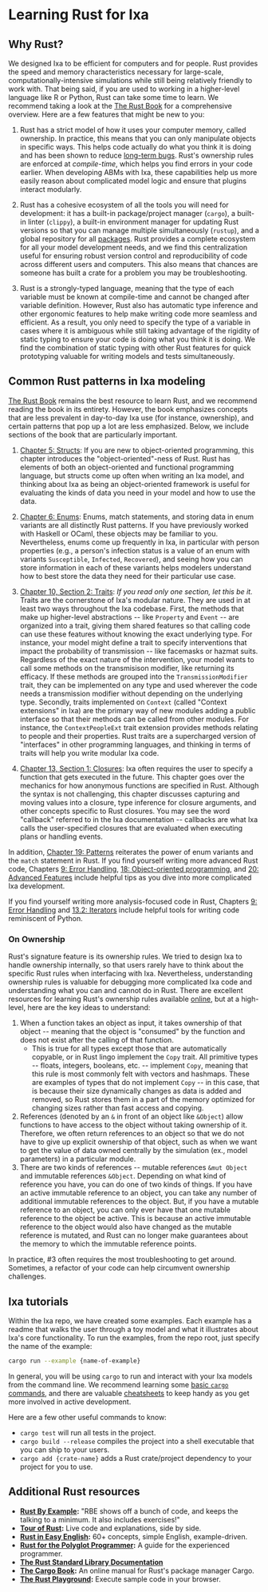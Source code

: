 # Learning Rust for Ixa

## Why Rust?

We designed Ixa to be efficient for computers and for people. Rust provides the speed and memory
characteristics necessary for large-scale, computationally-intensive simulations while still being
relatively friendly to work with. That being said, if you are used to working in a higher-level
language like R or Python, Rust can take some time to learn. We recommend taking a look at the
[The Rust Book](https://rust-book.cs.brown.edu/) for a comprehensive overview. Here are a few features
that might be new to you:

1. Rust has a strict model of how it uses your computer memory, called ownership. In practice, this
means that you can only manipulate objects in specific ways. This helps code actually do what you
think it is doing and has been shown to reduce [long-term bugs](https://thehackernews.com/2024/09/googles-shift-to-rust-programming-cuts.html#:~:text=Google%20has%20revealed%20that%20its,a%20period%20of%20six%20years.).
Rust's ownership rules are enforced at _compile-time_, which helps you find errors in your code
earlier. When developing ABMs with Ixa, these capabilities help us more easily reason about
complicated model logic and ensure that plugins interact modularly.

2. Rust has a cohesive ecosystem of all the tools you will need for development: it has a built-in
package/project manager (`cargo`), a built-in linter (`clippy`), a built-in environment manager for
updating Rust versions so that you can manage multiple simultaneously (`rustup`), and a global
repository for all [packages](https://crates.io). Rust provides a complete ecosystem for all your
model development needs, and we find this centralization useful for ensuring robust version control
and reproducibility of code across different users and computers. This also means that chances are
someone has built a crate for a problem you may be troubleshooting.

3. Rust is a strongly-typed language, meaning that the type of each variable must be known at
compile-time and cannot be changed after variable definition. However, Rust also has automatic type
inference and other ergonomic features to help make writing code more seamless and efficient. As a
result, you only need to specify the type of a variable in cases where it is ambiguous while still
taking advantage of the rigidity of static typing to ensure your code is doing what you think it is
doing. We find the combination of static typing with other Rust features for quick prototyping
valuable for writing models and tests simultaneously.

## Common Rust patterns in Ixa modeling

[The Rust Book](https://rust-book.cs.brown.edu/) remains the best resource to learn Rust, and we
recommend reading the book in its entirety. However, the book emphasizes concepts that are less
prevalent in day-to-day Ixa use (for instance, ownership), and certain patterns that pop up a lot
are less emphasized. Below, we include sections of the book that are particularly important.

1. [Chapter 5: Structs](https://rust-book.cs.brown.edu/ch05-00-structs.html): If you are new to
object-oriented programming, this chapter introduces the "object-oriented"-ness of Rust. Rust has
elements of both an object-oriented and functional programming language, but structs come up often
when writing an Ixa model, and thinking about Ixa as being an object-oriented framework is useful
for evaluating the kinds of data you need in your model and how to use the data.

2. [Chapter 6: Enums](https://rust-book.cs.brown.edu/ch06-00-enums.html): Enums, match statements,
and storing data in enum variants are all distinctly Rust patterns. If you have previously worked
with Haskell or OCaml, these objects may be familiar to you. Nevertheless, enums come up frequently
in Ixa, in particular with person properties (e.g., a person's infection status is a value of an
enum with variants `Susceptible`, `Infected`, `Recovered`), and seeing how you can store information
in each of these variants helps modelers understand how to best store the data they need for their
particular use case.

3. [Chapter 10, Section 2: Traits](https://rust-book.cs.brown.edu/ch10-02-traits.html): _If you read_
_only one section, let this be it._ Traits are the cornerstone of Ixa's modular nature. They are
used in at least two ways throughout the Ixa codebase. First, the methods that make up higher-level
abstractions -- like `Property` and `Event` -- are organized into a trait, giving them shared features
so that calling code can use these features without knowing the exact underlying type. For instance,
your model might define a trait to specify interventions that impact the probability of transmission
-- like facemasks or hazmat suits. Regardless of the exact nature of the intervention, your model
wants to call some methods on the transmisison modifier, like returning its efficacy. If these
methods are grouped into the `TransmissionModifier` trait, they can be implemented on any type and
used wherever the code needs a transmission modifier without depending on the underlying type. Secondly,
traits implemented on `Context` (called "Context extensions" in Ixa) are the primary way of new
modules adding a public interface so that their methods can be called from other modules. For instance,
the `ContextPeopleExt` trait extension provides methods relating to people and their properties. Rust
traits are a supercharged version of "interfaces" in other programming languages, and thinking in terms
of traits will help you write modular Ixa code.

4. [Chapter 13, Section 1: Closures](https://rust-book.cs.brown.edu/ch13-01-closures.html): Ixa often
requires the user to specify a function that gets executed in the future. This chapter goes over the
mechanics for how anonymous functions are specified in Rust. Although the syntax is not challenging,
this chapter discusses capturing and moving values into a closure, type inference for closure arguments,
and other concepts specific to Rust closures. You may see the word "callback" referred to in the Ixa
documentation -- callbacks are what Ixa calls the user-specified closures that are evaluated when
executing plans or handling events.

In addition, [Chapter 19: Patterns](https://rust-book.cs.brown.edu/ch19-00-patterns.html) reiterates
the power of enum variants and the `match` statement in Rust. If you find yourself writing more
advanced Rust code, Chapters [9: Error Handling](https://rust-book.cs.brown.edu/ch09-00-error-handling.html),
[18: Object-oriented programming](https://rust-book.cs.brown.edu/ch18-00-oop.html), and
[20: Advanced Features](https://rust-book.cs.brown.edu/ch20-00-advanced-features.html) include
helpful tips as you dive into more complicated Ixa development.

If you find yourself writing more analysis-focused code in Rust, Chapters
[9: Error Handling](https://rust-book.cs.brown.edu/ch09-00-error-handling.html) and
[13.2: Iterators](https://rust-book.cs.brown.edu/ch13-02-iterators.html) include helpful tools for
writing code reminiscent of Python.

### On Ownership

Rust's signature feature is its ownership rules. We tried to design Ixa to handle ownership internally,
so that users rarely have to think about the specific Rust rules when interfacing with Ixa.
Nevertheless, understanding ownership rules is valuable for debugging more complicated Ixa code and
understanding what you can and cannot do in Rust. There are excellent resources for learning Rust's
ownership rules available [online](https://educatedguesswork.org/posts/memory-management-4/),
but at a high-level, here are the key ideas to understand:

1. When a function takes an object as input, it takes ownership of that object -- meaning that the
object is "consumed" by the function and does not exist after the calling of that function.
    - This is true for all types except those that are automatically copyable, or in Rust lingo
    implement the `Copy` trait. All primitive types -- floats, integers, booleans, etc. -- implement
    `Copy`, meaning that this rule is most commonly felt with vectors and hashmaps. These are examples
    of types that do not implement `Copy` -- in this case, that is because their size dynamically
    changes as data is added and removed, so Rust stores them in a part of the memory optimized for
    changing sizes rather than fast access and copying.
2. References (denoted by an `&` in front of an object like `&Object`) allow functions to have
access to the object without taking ownership of it. Therefore, we often return references to an
object so that we do not have to give up explicit ownership of that object, such as when we want to
get the value of data owned centrally by the simulation (ex., model parameters) in a particular
module.
3. There are two kinds of references -- mutable references `&mut Object` and immutable references
`&Object`. Depending on what kind of reference you have, you can do one of two kinds of things.
If you have an active immutable reference to an object, you can take any number of additional immutable
references to the object. But, if you have a mutable reference to an object, you can only ever have
that one mutable reference to the object be active. This is because an active immutable reference to
the object would also have changed as the mutable reference is mutated, and Rust can no longer make
guarantees about the memory to which the immutable reference points.

In practice, #3 often requires the most troubleshooting to get around. Sometimes, a refactor of your
code can help circumvent ownership challenges.

## Ixa tutorials

Within the Ixa repo, we have created some examples. Each example has a readme that walks the user
through a toy model and what it illustrates about Ixa's core functionality. To run the examples,
from the repo root, just specify the name of the example:

```bash
cargo run --example {name-of-example}
```

In general, you will be using `cargo` to run and interact with your Ixa models from the command line.
We recommend learning some [basic `cargo` commands](https://doc.rust-lang.org/cargo/guide/index.html),
and there are valuable [cheatsheets](https://kapeli.com/cheat_sheets/Cargo.docset/Contents/Resources/Documents/index)
to keep handy as you get more involved in active development.

Here are a few other useful commands to know:

- `cargo test` will run all tests in the project.
- `cargo build --release` compiles the project into a shell executable that you can ship to your users.
- `cargo add {crate-name}` adds a Rust crate/project dependency to your project for you to use.

## Additional Rust resources

- **[Rust By Example](https://doc.rust-lang.org/rust-by-example/index.html):** "RBE shows off a bunch of code,
   and keeps the talking to a minimum. It also includes exercises!"
- **[Tour of Rust](https://tourofrust.com/TOC_en.html):** Live code and explanations, side by side.
- **[Rust in Easy English](https://dhghomon.github.io/easy_rust/Chapter_3.html):** 60+ concepts, simple English, example-driven.
- **[Rust for the Polyglot Programmer](https://www.chiark.greenend.org.uk/~ianmdlvl/rust-polyglot/index.html):**
   A guide for the experienced programmer.
- **[The Rust Standard Library Documentation](https://doc.rust-lang.org/std/index.html)**
- **[The Cargo Book](https://doc.rust-lang.org/cargo/index.html):** An online manual for Rust's package manager Cargo.
- **[The Rust Playground](https://play.rust-lang.org/):** Execute sample code in your browser.
